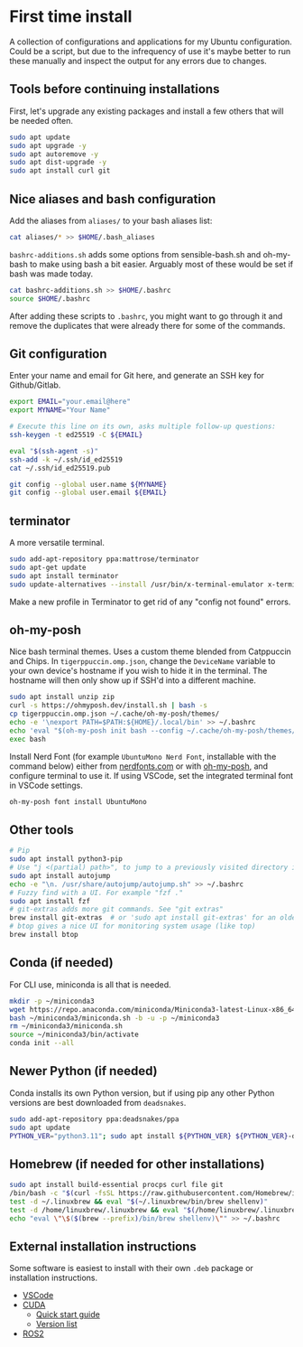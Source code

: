 # First time install

A collection of configurations and applications for my Ubuntu configuration. Could be a script, but due to the infrequency of use it's maybe better to run these manually and inspect the output for any errors due to changes. 

## Tools before continuing installations

First, let's upgrade any existing packages and install a few others that will be needed often.

```bash
sudo apt update
sudo apt upgrade -y
sudo apt autoremove -y
sudo apt dist-upgrade -y
sudo apt install curl git
```


## Nice aliases and bash configuration

Add the aliases from `aliases/` to your bash aliases list:

```bash
cat aliases/* >> $HOME/.bash_aliases
```

`bashrc-additions.sh` adds some options from sensible-bash.sh and oh-my-bash to make using bash a bit easier. Arguably most of these would be set if bash was made today. 

```bash
cat bashrc-additions.sh >> $HOME/.bashrc
source $HOME/.bashrc
```

After adding these scripts to `.bashrc`, you might want to go through it and remove the duplicates that were already there for some of the commands.

## Git configuration

Enter your name and email for Git here, and generate an SSH key for Github/Gitlab.

```bash
export EMAIL="your.email@here"
export MYNAME="Your Name"

# Execute this line on its own, asks multiple follow-up questions:
ssh-keygen -t ed25519 -C ${EMAIL}

eval "$(ssh-agent -s)"
ssh-add -k ~/.ssh/id_ed25519
cat ~/.ssh/id_ed25519.pub

git config --global user.name ${MYNAME}
git config --global user.email ${EMAIL}
```

## terminator

A more versatile terminal.

```bash
sudo add-apt-repository ppa:mattrose/terminator
sudo apt-get update
sudo apt install terminator
sudo update-alternatives --install /usr/bin/x-terminal-emulator x-terminal-emulator /usr/bin/terminator 50
```

Make a new profile in Terminator to get rid of any "config not found" errors.

## oh-my-posh

Nice bash terminal themes. Uses a custom theme blended from Catppuccin and Chips. In `tigerppuccin.omp.json`, change the `DeviceName` variable to your own device's hostname if you wish to hide it in the terminal. The hostname will then only show up if SSH'd into a different machine.

```bash
sudo apt install unzip zip
curl -s https://ohmyposh.dev/install.sh | bash -s
cp tigerppuccin.omp.json ~/.cache/oh-my-posh/themes/
echo -e '\nexport PATH=$PATH:${HOME}/.local/bin' >> ~/.bashrc
echo 'eval "$(oh-my-posh init bash --config ~/.cache/oh-my-posh/themes/tigerppuccin.omp.json)"' >> ~/.bashrc
exec bash
```

Install Nerd Font (for example `UbuntuMono Nerd Font`, installable with the command below) either from [nerdfonts.com](https://www.nerdfonts.com/) or with [oh-my-posh](https://ohmyposh.dev/docs/installation/fonts), and configure terminal to use it. If using VSCode, set the integrated terminal font in VSCode settings.

```bash
oh-my-posh font install UbuntuMono
```

## Other tools

```bash
# Pip
sudo apt install python3-pip
# Use "j <(partial) path>", to jump to a previously visited directory in the terminal.
sudo apt install autojump
echo -e "\n. /usr/share/autojump/autojump.sh" >> ~/.bashrc
# Fuzzy find with a UI. For example "fzf ."
sudo apt install fzf
# git-extras adds more git commands. See "git extras"
brew install git-extras  # or 'sudo apt install git-extras' for an older version wihout homebrew
# btop gives a nice UI for monitoring system usage (like top)
brew install btop
```

## Conda (if needed)

For CLI use, miniconda is all that is needed.

```bash
mkdir -p ~/miniconda3
wget https://repo.anaconda.com/miniconda/Miniconda3-latest-Linux-x86_64.sh -O ~/miniconda3/miniconda.sh
bash ~/miniconda3/miniconda.sh -b -u -p ~/miniconda3
rm ~/miniconda3/miniconda.sh
source ~/miniconda3/bin/activate
conda init --all
```

## Newer Python (if needed)

Conda installs its own Python version, but if using pip any other Python versions are best downloaded from `deadsnakes`.

```bash
sudo add-apt-repository ppa:deadsnakes/ppa
sudo apt update
PYTHON_VER="python3.11"; sudo apt install ${PYTHON_VER} ${PYTHON_VER}-dev ${PYTHON_VER}-venv
```

## Homebrew (if needed for other installations)

```bash
sudo apt install build-essential procps curl file git
/bin/bash -c "$(curl -fsSL https://raw.githubusercontent.com/Homebrew/install/HEAD/install.sh)"
test -d ~/.linuxbrew && eval "$(~/.linuxbrew/bin/brew shellenv)"
test -d /home/linuxbrew/.linuxbrew && eval "$(/home/linuxbrew/.linuxbrew/bin/brew shellenv)"
echo "eval \"\$($(brew --prefix)/bin/brew shellenv)\"" >> ~/.bashrc
```

## External installation instructions

Some software is easiest to install with their own `.deb` package or installation instructions.

- [VSCode](https://code.visualstudio.com/Download)
- [CUDA](https://docs.nvidia.com/cuda/cuda-installation-guide-linux/index.html#ubuntu)
  - [Quick start guide](https://docs.nvidia.com/cuda/cuda-quick-start-guide/index.html#ubuntu)
  - [Version list](https://developer.nvidia.com/cuda-toolkit-archive)
- [ROS2](https://docs.ros.org/en/humble/Installation.html)
